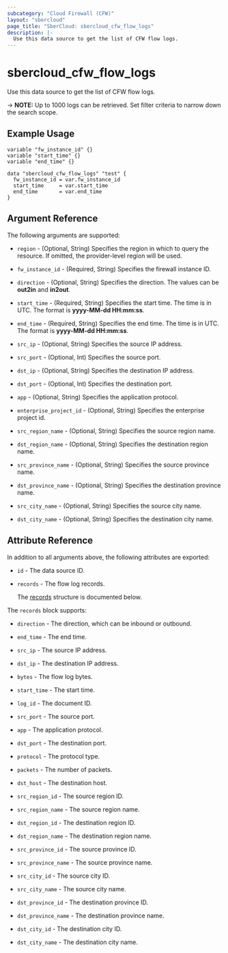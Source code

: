 ```yaml
---
subcategory: "Cloud Firewall (CFW)"
layout: "sbercloud"
page_title: "SberCloud: sbercloud_cfw_flow_logs"
description: |-
  Use this data source to get the list of CFW flow logs.
---
```


# sbercloud_cfw_flow_logs

Use this data source to get the list of CFW flow logs.

-> **NOTE:** Up to 1000 logs can be retrieved. Set filter criteria to narrow down the search scope.

## Example Usage

```hcl
variable "fw_instance_id" {}
variable "start_time" {}
variable "end_time" {}

data "sbercloud_cfw_flow_logs" "test" {
  fw_instance_id = var.fw_instance_id
  start_time     = var.start_time
  end_time       = var.end_time
}
```

## Argument Reference

The following arguments are supported:

* `region` - (Optional, String) Specifies the region in which to query the resource.
  If omitted, the provider-level region will be used.

* `fw_instance_id` - (Required, String) Specifies the firewall instance ID.

* `direction` - (Optional, String) Specifies the direction. The values can be **out2in** and **in2out**.

* `start_time` - (Required, String) Specifies the start time. The time is in UTC.
  The format is **yyyy-MM-dd HH:mm:ss**.

* `end_time` - (Required, String) Specifies the end time. The time is in UTC.
  The format is **yyyy-MM-dd HH:mm:ss**.

* `src_ip` - (Optional, String) Specifies the source IP address.

* `src_port` - (Optional, Int) Specifies the source port.

* `dst_ip` - (Optional, String) Specifies the destination IP address.

* `dst_port` - (Optional, Int) Specifies the destination port.

* `app` - (Optional, String) Specifies the application protocol.

* `enterprise_project_id` - (Optional, String) Specifies the enterprise project id.

* `src_region_name` - (Optional, String) Specifies the source region name.

* `dst_region_name` - (Optional, String) Specifies the destination region name.

* `src_province_name` - (Optional, String) Specifies the source province name.

* `dst_province_name` - (Optional, String) Specifies the destination province name.

* `src_city_name` - (Optional, String) Specifies the source city name.

* `dst_city_name` - (Optional, String) Specifies the destination city name.

## Attribute Reference

In addition to all arguments above, the following attributes are exported:

* `id` - The data source ID.

* `records` - The flow log records.

  The [records](#data_records_struct) structure is documented below.

<a name="data_records_struct"></a>
The `records` block supports:

* `direction` - The direction, which can be inbound or outbound.

* `end_time` - The end time.

* `src_ip` - The source IP address.

* `dst_ip` - The destination IP address.

* `bytes` - The flow log bytes.

* `start_time` - The start time.

* `log_id` - The document ID.

* `src_port` - The source port.

* `app` - The application protocol.

* `dst_port` - The destination port.

* `protocol` - The protocol type.

* `packets` - The number of packets.

* `dst_host` - The destination host.

* `src_region_id` - The source region ID.

* `src_region_name` - The source region name.

* `dst_region_id` - The destination region ID.

* `dst_region_name` - The destination region name.

* `src_province_id` - The source province ID.

* `src_province_name` - The source province name.

* `src_city_id` - The source city ID.

* `src_city_name` - The source city name.

* `dst_province_id` - The destination province ID.

* `dst_province_name` - The destination province name.

* `dst_city_id` - The destination city ID.

* `dst_city_name` - The destination city name.
